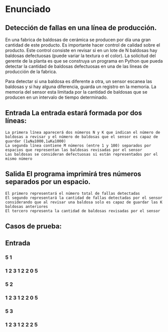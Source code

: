 # Enunciado
## Detección de fallas en una línea de producción.

En una fabrica de baldosas de cerámica se producen por día una gran cantidad de este producto. Es importante hacer control de calidad sobre el producto. Este control consiste en revisar si en un lote de N baldosas hay baldosas defectuosas (puede variar la textura o el color). La solicitud del gerente de la planta es que se construya un programa en Python que pueda detectar la cantidad de baldosas defectuosas en una de las líneas de producción de la fabrica.

Para detectar si una baldosa es diferente a otra, un sensor escanea las baldosas y si hay alguna diferencia, guarda un registro en la memoria. La memoria del sensor esta limitada por la cantidad de baldosas que se producen en un intervalo de tiempo determinado.

## Entrada	La entrada estará formada por dos líneas:

    La primera línea aparecerá dos números N y K que indican el número de baldosas a revisar y el número de baldosas que el sensor es capaz de guardar (1≤N≤1000,1≤K≤1000)
    La segunda línea contiene M números (entre 1 y 100) separados por espacios que representan las baldosas revisadas por el sensor
    Las baldosas se consideran defectuosas si están representados por el mismo número

## Salida 	El programa imprimirá tres números separados por un espacio.

    El primero representará el número total de fallas detectadas
    El segundo representará la cantidad de fallas detectadas por el sensor considerando que al revisar una baldosa solo es capaz de guardar las K baldosas anteriores
    El tercero representa la cantidad de baldosas revisadas por el sensor



## Casos de prueba:

## Entrada	

### 5 1
### 1 2 3 1 2	2 0 5

### 5 2
### 1 2 3 1 2	2 0 5

### 5 3
### 1 2 3 1 2	2 2 5
